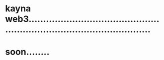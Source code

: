 # kayna web3...............................................................................................
# soon........
